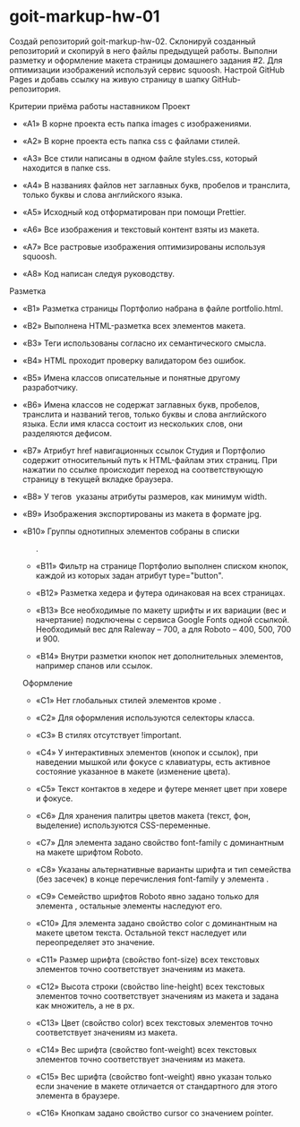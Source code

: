 # goit-markup-hw-01

Создай репозиторий goit-markup-hw-02.
Склонируй созданный репозиторий и скопируй в него файлы предыдущей работы.
Выполни разметку и оформление макета страницы домашнего задания #2.
Для оптимизации изображений используй сервис squoosh.
Настрой GitHub Pages и добавь ссылку на живую страницу в шапку GitHub-репозитория.

Критерии приёма работы наставником
Проект

- «A1» В корне проекта есть папка images с изображениями.

- «A2» В корне проекта есть папка css с файлами стилей.

- «A3» Все стили написаны в одном файле styles.css, который находится в папке css.

- «A4» В названиях файлов нет заглавных букв, пробелов и транслита, только буквы и слова английского языка.

- «A5» Исходный код отформатирован при помощи Prettier.

- «A6» Все изображения и текстовый контент взяты из макета.

- «A7» Все растровые изображения оптимизированы используя squoosh.

- «A8» Код написан следуя руководству.

Разметка

- «B1» Разметка страницы Портфолио набрана в файле portfolio.html.

- «B2» Выполнена HTML-разметка всех элементов макета.

- «B3» Теги использованы согласно их семантического смысла.

- «B4» HTML проходит проверку валидатором без ошибок.

- «B5» Имена классов описательные и понятные другому разработчику.

- «B6» Имена классов не содержат заглавных букв, пробелов, транслита и названий тегов, только буквы и слова английского языка. Если имя класса состоит из нескольких слов, они разделяются дефисом.

- «B7» Атрибут href навигационных ссылок Студия и Портфолио содержит относительный путь к HTML-файлам этих страниц. При нажатии по ссылке происходит переход на соответствующую страницу в текущей вкладке браузера.

- «B8» У тегов <img> указаны атрибуты размеров, как минимум width.

- «B9» Изображения экспортированы из макета в формате jpg.

- «B10» Группы однотипных элементов собраны в списки <ul>.

- «B11» Фильтр на странице Портфолио выполнен списком кнопок, каждой из которых задан атрибут type="button".

- «B12» Разметка хедера и футера одинаковая на всех страницах.

- «B13» Все необходимые по макету шрифты и их вариации (вес и начертание) подключены с сервиса Google Fonts одной ссылкой. Необходимый вес для Raleway – 700, а для Roboto – 400, 500, 700 и 900.

- «B14» Внутри разметки кнопок нет дополнительных элементов, например спанов или ссылок.

Оформление

- «C1» Нет глобальных стилей элементов кроме <body>.

- «C2» Для оформления используются селекторы класса.

- «C3» В стилях отсутствует !important.

- «C4» У интерактивных элементов (кнопок и ссылок), при наведении мышкой или фокусе с клавиатуры, есть активное состояние указанное в макете (изменение цвета).

- «С5» Текст контактов в хедере и футере меняет цвет при ховере и фокусе.

- «C6» Для хранения палитры цветов макета (текст, фон, выделение) используются CSS-переменные.

- «С7» Для элемента <body> задано свойство font-family с доминантным на макете шрифтом Roboto.

- «С8» Указаны альтернативные варианты шрифта и тип семейства (без засечек) в конце перечисления font-family у элемента <body>.

- «С9» Семейство шрифтов Roboto явно задано только для элемента <body>, остальные элементы наследуют его.

- «С10» Для элемента <body> задано свойство color с доминантным на макете цветом текста. Остальной текст наследует или переопределяет это значение.

- «С11» Размер шрифта (свойство font-size) всех текстовых элементов точно соответствует значениям из макета.

- «С12» Высота строки (свойство line-height) всех текстовых элементов точно соответствует значениям из макета и задана как множитель, а не в px.

- «С13» Цвет (свойство color) всех текстовых элементов точно соответствует значениям из макета.

- «С14» Вес шрифта (свойство font-weight) всех текстовых элементов точно соответствует значениям из макета.

- «С15» Вес шрифта (свойство font-weight) явно указан только если значение в макете отличается от стандартного для этого элемента в браузере.

- «С16» Кнопкам задано свойство cursor со значением pointer.
